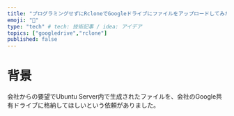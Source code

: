 ```yaml
---
title: "プログラミングせずにRcloneでGoogleドライブにファイルをアップロードしてみた"
emoji: "🐁"
type: "tech" # tech: 技術記事 / idea: アイデア
topics: ["googledrive","rclone"]
published: false
---
```


# 背景
会社からの要望でUbuntu Server内で生成されたファイルを、会社のGoogle共有ドライブに格納してほしいという依頼がありました。